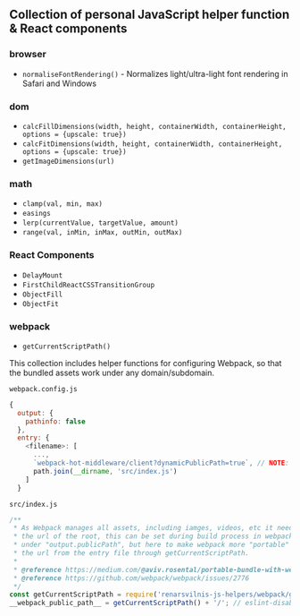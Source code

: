 
## Collection of personal JavaScript helper function & React components

### browser
- `normaliseFontRendering()` - Normalizes light/ultra-light font rendering in Safari and Windows

### dom
- `calcFillDimensions(width, height, containerWidth, containerHeight, options = {upscale: true})`
- `calcFitDimensions(width, height, containerWidth, containerHeight, options = {upscale: true})`
- `getImageDimensions(url)`

### math
- `clamp(val, min, max)`
- `easings`
- `lerp(currentValue, targetValue, amount)`
- `range(val, inMin, inMax, outMin, outMax)`

### React Components
- `DelayMount`
- `FirstChildReactCSSTransitionGroup`
- `ObjectFill`
- `ObjectFit`

### webpack

- `getCurrentScriptPath()`

This collection includes helper functions for configuring Webpack, so that the bundled assets work under any domain/subdomain.

`webpack.config.js`

```javascript
{
  output: {
    pathinfo: false
  },
  entry: {
    <filename>: [
      ...,
      `webpack-hot-middleware/client?dynamicPublicPath=true`, // NOTE: added only while developing
      path.join(__dirname, 'src/index.js')
    ]
  }
```

`src/index.js`

```javaScript
/**
 * As Webpack manages all assets, including iamges, videos, etc it needs to know
 * the url of the root, this can be set during build process in webpack-config
 * under "output.publicPath", but here to make webpack more "portable" we fetch
 * the url from the entry file through getCurrentScriptPath.
 *
 * @reference https://medium.com/@aviv.rosental/portable-bundle-with-webpack-d2eed216cd4c#.8d0ei927i
 * @reference https://github.com/webpack/webpack/issues/2776
 */
const getCurrentScriptPath = require('renarsvilnis-js-helpers/webpack/getCurrentScriptPath').default;
__webpack_public_path__ = getCurrentScriptPath() + '/'; // eslint-disable-line camelcase, no-undef
```

